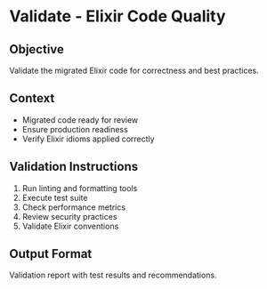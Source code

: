 # Validate - Elixir Code Quality

## Objective
Validate the migrated Elixir code for correctness and best practices.

## Context
- Migrated code ready for review
- Ensure production readiness
- Verify Elixir idioms applied correctly

## Validation Instructions
1. Run linting and formatting tools
2. Execute test suite
3. Check performance metrics
4. Review security practices
5. Validate Elixir conventions

## Output Format
Validation report with test results and recommendations.
